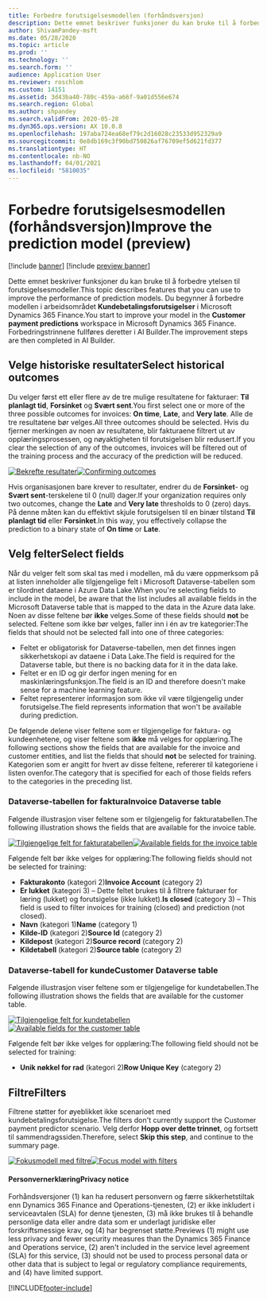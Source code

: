 ```yaml
---
title: Forbedre forutsigelsesmodellen (forhåndsversjon)
description: Dette emnet beskriver funksjoner du kan bruke til å forbedre ytelsen til forutsigelsesmodeller.
author: ShivamPandey-msft
ms.date: 05/28/2020
ms.topic: article
ms.prod: ''
ms.technology: ''
ms.search.form: ''
audience: Application User
ms.reviewer: roschlom
ms.custom: 14151
ms.assetid: 3d43ba40-780c-459a-a66f-9a01d556e674
ms.search.region: Global
ms.author: shpandey
ms.search.validFrom: 2020-05-28
ms.dyn365.ops.version: AX 10.0.8
ms.openlocfilehash: 197aba724ea68ef79c2d16028c23533d952329a9
ms.sourcegitcommit: 0e8db169c3f90bd750826af76709ef5d621fd377
ms.translationtype: HT
ms.contentlocale: nb-NO
ms.lasthandoff: 04/01/2021
ms.locfileid: "5810035"
---
```

# <a name="improve-the-prediction-model-preview"></a><span data-ttu-id="005da-103">Forbedre forutsigelsesmodellen (forhåndsversjon)</span><span class="sxs-lookup"><span data-stu-id="005da-103">Improve the prediction model (preview)</span></span>

[!include [banner](../includes/banner.md)]
[!include [preview banner](../includes/preview-banner.md)]

<span data-ttu-id="005da-104">Dette emnet beskriver funksjoner du kan bruke til å forbedre ytelsen til forutsigelsesmodeller.</span><span class="sxs-lookup"><span data-stu-id="005da-104">This topic describes features that you can use to improve the performance of prediction models.</span></span> <span data-ttu-id="005da-105">Du begynner å forbedre modellen i arbeidsområdet **Kundebetalingsforutsigelser** i Microsoft Dynamics 365 Finance.</span><span class="sxs-lookup"><span data-stu-id="005da-105">You start to improve your model in the **Customer payment predictions** workspace in Microsoft Dynamics 365 Finance.</span></span> <span data-ttu-id="005da-106">Forbedringstrinnene fullføres deretter i AI Builder.</span><span class="sxs-lookup"><span data-stu-id="005da-106">The improvement steps are then completed in AI Builder.</span></span>

## <a name="select-historical-outcomes"></a><span data-ttu-id="005da-107">Velge historiske resultater</span><span class="sxs-lookup"><span data-stu-id="005da-107">Select historical outcomes</span></span>

<span data-ttu-id="005da-108">Du velger først ett eller flere av de tre mulige resultatene for fakturaer: **Til planlagt tid**, **Forsinket** og **Svært sent**.</span><span class="sxs-lookup"><span data-stu-id="005da-108">You first select one or more of the three possible outcomes for invoices: **On time**, **Late**, and **Very late**.</span></span> <span data-ttu-id="005da-109">Alle de tre resultatene bør velges.</span><span class="sxs-lookup"><span data-stu-id="005da-109">All three outcomes should be selected.</span></span> <span data-ttu-id="005da-110">Hvis du fjerner merkingen av noen av resultatene, blir fakturaene filtrert ut av opplæringsprosessen, og nøyaktigheten til forutsigelsen blir redusert.</span><span class="sxs-lookup"><span data-stu-id="005da-110">If you clear the selection of any of the outcomes, invoices will be filtered out of the training process and the accuracy of the prediction will be reduced.</span></span>

<span data-ttu-id="005da-111">[![Bekrefte resultater](./media/confirm-3-outcomes.png)](./media/confirm-3-outcomes.png)</span><span class="sxs-lookup"><span data-stu-id="005da-111">[![Confirming outcomes](./media/confirm-3-outcomes.png)](./media/confirm-3-outcomes.png)</span></span>

<span data-ttu-id="005da-112">Hvis organisasjonen bare krever to resultater, endrer du de **Forsinket**- og **Svært sent**-terskelene til 0 (null) dager.</span><span class="sxs-lookup"><span data-stu-id="005da-112">If your organization requires only two outcomes, change the **Late** and **Very late** thresholds to 0 (zero) days.</span></span> <span data-ttu-id="005da-113">På denne måten kan du effektivt skjule forutsigelsen til en binær tilstand **Til planlagt tid** eller **Forsinket**.</span><span class="sxs-lookup"><span data-stu-id="005da-113">In this way, you effectively collapse the prediction to a binary state of **On time** or **Late**.</span></span>

## <a name="select-fields"></a><span data-ttu-id="005da-114">Velg felter</span><span class="sxs-lookup"><span data-stu-id="005da-114">Select fields</span></span>

<span data-ttu-id="005da-115">Når du velger felt som skal tas med i modellen, må du være oppmerksom på at listen inneholder alle tilgjengelige felt i Microsoft Dataverse-tabellen som er tilordnet dataene i Azure Data Lake.</span><span class="sxs-lookup"><span data-stu-id="005da-115">When you're selecting fields to include in the model, be aware that the list includes all available fields in the Microsoft Dataverse table that is mapped to the data in the Azure data lake.</span></span> <span data-ttu-id="005da-116">Noen av disse feltene bør **ikke** velges.</span><span class="sxs-lookup"><span data-stu-id="005da-116">Some of these fields should **not** be selected.</span></span> <span data-ttu-id="005da-117">Feltene som ikke bør velges, faller inn i én av tre kategorier:</span><span class="sxs-lookup"><span data-stu-id="005da-117">The fields that should not be selected fall into one of three categories:</span></span>

- <span data-ttu-id="005da-118">Feltet er obligatorisk for Dataverse-tabellen, men det finnes ingen sikkerhetskopi av dataene i Data Lake.</span><span class="sxs-lookup"><span data-stu-id="005da-118">The field is required for the Dataverse table, but there is no backing data for it in the data lake.</span></span>
- <span data-ttu-id="005da-119">Feltet er en ID og gir derfor ingen mening for en maskinlæringsfunksjon.</span><span class="sxs-lookup"><span data-stu-id="005da-119">The field is an ID and therefore doesn't make sense for a machine learning feature.</span></span>
- <span data-ttu-id="005da-120">Feltet representerer informasjon som ikke vil være tilgjengelig under forutsigelse.</span><span class="sxs-lookup"><span data-stu-id="005da-120">The field represents information that won't be available during prediction.</span></span>

<span data-ttu-id="005da-121">De følgende delene viser feltene som er tilgjengelige for faktura- og kundeenhetene, og viser feltene som **ikke** må velges for opplæring.</span><span class="sxs-lookup"><span data-stu-id="005da-121">The following sections show the fields that are available for the invoice and customer entities, and list the fields that should **not** be selected for training.</span></span> <span data-ttu-id="005da-122">Kategorien som er angitt for hvert av disse feltene, refererer til kategoriene i listen ovenfor.</span><span class="sxs-lookup"><span data-stu-id="005da-122">The category that is specified for each of those fields refers to the categories in the preceding list.</span></span>
 
### <a name="invoice-dataverse-table"></a><span data-ttu-id="005da-123">Dataverse-tabellen for faktura</span><span class="sxs-lookup"><span data-stu-id="005da-123">Invoice Dataverse table</span></span>

<span data-ttu-id="005da-124">Følgende illustrasjon viser feltene som er tilgjengelig for fakturatabellen.</span><span class="sxs-lookup"><span data-stu-id="005da-124">The following illustration shows the fields that are available for the invoice table.</span></span>

<span data-ttu-id="005da-125">[![Tilgjengelige felt for fakturatabellen](./media/available-fields.png)](./media/available-fields.png)</span><span class="sxs-lookup"><span data-stu-id="005da-125">[![Available fields for the invoice table](./media/available-fields.png)](./media/available-fields.png)</span></span>

<span data-ttu-id="005da-126">Følgende felt bør ikke velges for opplæring:</span><span class="sxs-lookup"><span data-stu-id="005da-126">The following fields should not be selected for training:</span></span>

- <span data-ttu-id="005da-127">**Fakturakonto** (kategori 2)</span><span class="sxs-lookup"><span data-stu-id="005da-127">**Invoice Account** (category 2)</span></span>
- <span data-ttu-id="005da-128">**Er lukket** (kategori 3) – Dette feltet brukes til å filtrere fakturaer for læring (lukket) og forutsigelse (ikke lukket).</span><span class="sxs-lookup"><span data-stu-id="005da-128">**Is closed** (category 3) – This field is used to filter invoices for training (closed) and prediction (not closed).</span></span>
- <span data-ttu-id="005da-129">**Navn** (kategori 1)</span><span class="sxs-lookup"><span data-stu-id="005da-129">**Name** (category 1)</span></span>
- <span data-ttu-id="005da-130">**Kilde-ID** (kategori 2)</span><span class="sxs-lookup"><span data-stu-id="005da-130">**Source Id** (category 2)</span></span>
- <span data-ttu-id="005da-131">**Kildepost** (kategori 2)</span><span class="sxs-lookup"><span data-stu-id="005da-131">**Source record** (category 2)</span></span>
- <span data-ttu-id="005da-132">**Kildetabell** (kategori 2)</span><span class="sxs-lookup"><span data-stu-id="005da-132">**Source table** (category 2)</span></span>

### <a name="customer-dataverse-table"></a><span data-ttu-id="005da-133">Dataverse-tabell for kunde</span><span class="sxs-lookup"><span data-stu-id="005da-133">Customer Dataverse table</span></span>

<span data-ttu-id="005da-134">Følgende illustrasjon viser feltene som er tilgjengelige for kundetabellen.</span><span class="sxs-lookup"><span data-stu-id="005da-134">The following illustration shows the fields that are available for the customer table.</span></span>

<span data-ttu-id="005da-135">[![Tilgjengelige felt for kundetabellen](./media/related-entities.png)](./media/related-entities.png)</span><span class="sxs-lookup"><span data-stu-id="005da-135">[![Available fields for the customer table](./media/related-entities.png)](./media/related-entities.png)</span></span>

<span data-ttu-id="005da-136">Følgende felt bør ikke velges for opplæring:</span><span class="sxs-lookup"><span data-stu-id="005da-136">The following field should not be selected for training:</span></span>

- <span data-ttu-id="005da-137">**Unik nøkkel for rad** (kategori 2)</span><span class="sxs-lookup"><span data-stu-id="005da-137">**Row Unique Key** (category 2)</span></span>

## <a name="filters"></a><span data-ttu-id="005da-138">Filtre</span><span class="sxs-lookup"><span data-stu-id="005da-138">Filters</span></span>

<span data-ttu-id="005da-139">Filtrene støtter for øyeblikket ikke scenarioet med kundebetalingsforutsigelse.</span><span class="sxs-lookup"><span data-stu-id="005da-139">The filters don't currently support the Customer payment predictor scenario.</span></span> <span data-ttu-id="005da-140">Velg derfor **Hopp over dette trinnet**, og fortsett til sammendragssiden.</span><span class="sxs-lookup"><span data-stu-id="005da-140">Therefore, select **Skip this step**, and continue to the summary page.</span></span>

<span data-ttu-id="005da-141">[![Fokusmodell med filtre](./media/focus-model-with-filters.png)](./media/focus-model-with-filters.png)</span><span class="sxs-lookup"><span data-stu-id="005da-141">[![Focus model with filters](./media/focus-model-with-filters.png)](./media/focus-model-with-filters.png)</span></span>

#### <a name="privacy-notice"></a><span data-ttu-id="005da-142">Personvernerklæring</span><span class="sxs-lookup"><span data-stu-id="005da-142">Privacy notice</span></span>
<span data-ttu-id="005da-143">Forhåndsversjoner (1) kan ha redusert personvern og færre sikkerhetstiltak enn Dynamics 365 Finance and Operations-tjenesten, (2) er ikke inkludert i serviceavtalen (SLA) for denne tjenesten, (3) må ikke brukes til å behandle personlige data eller andre data som er underlagt juridiske eller forskriftsmessige krav, og (4) har begrenset støtte.</span><span class="sxs-lookup"><span data-stu-id="005da-143">Previews (1) might use less privacy and fewer security measures than the Dynamics 365 Finance and Operations service, (2) aren't included in the service level agreement (SLA) for this service, (3) should not be used to process personal data or other data that is subject to legal or regulatory compliance requirements, and (4) have limited support.</span></span>


[!INCLUDE[footer-include](../../includes/footer-banner.md)]